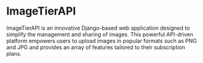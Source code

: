 # ImageTierAPI
ImageTierAPI is an innovative Django-based web application designed to simplify the management and sharing of images. This powerful API-driven platform empowers users to upload images in popular formats such as PNG and JPG and provides an array of features tailored to their subscription plans.

